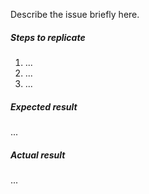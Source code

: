 Describe the issue briefly here.

##### Steps to replicate

1. ...
2. ...
3. ...

##### Expected result

...

##### Actual result

...
